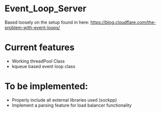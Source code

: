 # Event_Loop_Server

Based loosely on the setup found in here:
https://blog.cloudflare.com/the-problem-with-event-loops/

# Current features
  - Working threadPool Class
  - kqueue based event loop class
 
# To be implemented:
  - Properly include all external libraries used (sockpp)
  - Implement a parsing feature for load balancer functionality
